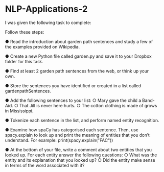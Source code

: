 # NLP-Applications-2

I was given the following task to complete:

Follow these steps:

● Read the introduction about garden path sentences and study a few of
the examples provided on Wikipedia.

● Create a new Python file called garden.py and save it to your Dropbox
folder for this task.

● Find at least 2 garden path sentences from the web, or think up your own.

● Store the sentences you have identified or created in a list called
gardenpathSentences.

● Add the following sentences to your list:
○ Mary gave the child a Band-Aid.
○ That Jill is never here hurts.
○ The cotton clothing is made of grows in Mississippi.

● Tokenize each sentence in the list, and perform named entity recognition.

● Examine how spaCy has categorised each sentence. Then, use
spacy.explain to look up and print the meaning of entities that you don’t
understand. For example: print(spacy.explain("FAC"))

● At the bottom of your file, write a comment about two entities that you
looked up. For each entity answer the following questions:
○ What was the entity and its explanation that you looked up?
○ Did the entity make sense in terms of the word associated with it?
